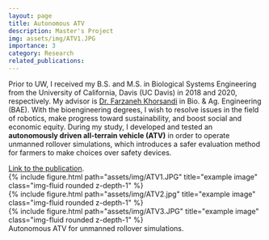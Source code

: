 ```yaml
---
layout: page
title: Autonomous ATV
description: Master's Project
img: assets/img/ATV1.JPG
importance: 3
category: Research
related_publications: 
---
```


<p>Prior to UW, I received my B.S. and M.S. in Biological Systems Engineering from the University of California, Davis (UC Davis) in 2018 and 2020, respectively. My advisor is <a href="https://bae.ucdavis.edu/people/farzaneh-khorsandi">Dr. Farzaneh Khorsandi</a> in Bio. & Ag. Engineering (BAE). With the bioengineering degrees, I wish to resolve issues in the field of robotics, make progress toward sustainability, and boost social and economic equity. During my study, I developed and tested an <b>autonomously driven all-terrain vehicle (ATV)</b> in order to operate unmanned rollover simulations, which introduces a safer evaluation method for farmers to make choices over safety devices.</p> <a href="https://www.sciencedirect.com/science/article/pii/S0168169922000527?via%3Dihub">Link to the publication</a>.

<div class="row">
    <div class="col-sm mt-3 mt-md-0">
        {% include figure.html path="assets/img/ATV1.JPG" title="example image" class="img-fluid rounded z-depth-1" %}
    </div>
    <div class="col-sm mt-3 mt-md-0">
        {% include figure.html path="assets/img/ATV2.jpg" title="example image" class="img-fluid rounded z-depth-1" %}
    </div>
    <div class="col-sm mt-3 mt-md-0">
        {% include figure.html path="assets/img/ATV3.JPG" title="example image" class="img-fluid rounded z-depth-1" %}
    </div>
</div>
<div class="caption">
    Autonomous ATV for unmanned rollover simulations.
</div>

